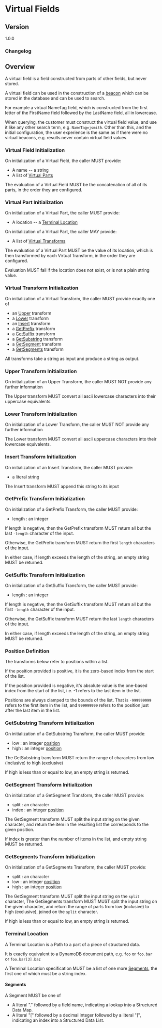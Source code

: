 [//]: # "Copyright Amazon.com Inc. or its affiliates. All Rights Reserved."
[//]: # "SPDX-License-Identifier: CC-BY-SA-4.0"

# Virtual Fields

## Version

1.0.0

### Changelog

## Overview

A virtual field is a field constructed from parts of other fields, but never stored.

A virtual field can be used in the construction of a [beacon](beacons.md)
which can be stored in the database and can be used to search.

For example a virtual NameTag field, which is constructed from the first letter of the FirstName
field followed by the LastName field, all in lowercase.

When querying, the customer must construct the virtual field value, and use it like
any other search term, e.g. `NameTag=jsmith`. Other than this, and the initial configuration,
the user experience is the same as if there were no virtual beacons, e.g. results never
contain virtual field values.

### Virtual Field Initialization

On initialization of a Virtual Field, the caller MUST provide:

 * A name -- a string
 * A list of [Virtual Parts](#virtual-part-initialization)

The evaluation of a Virtual Field MUST be the concatenation of all of its parts,
in the order they are configured.

### Virtual Part Initialization

On initialization of a Virtual Part, the caller MUST provide:

 * A location -- a [Terminal Location](#terminal-location)

 On initialization of a Virtual Part, the caller MAY provide:

 * A list of [Virtual Transforms](#virtual-transform-initialization)

The evaluation of a Virtual Part MUST be the value of its location,
which is then transformed by each Virtual Transform,
in the order they are configured.

Evaluation MUST fail if the location does not exist,
or is not a plain string value.

 ### Virtual Transform Initialization

On initialization of a Virtual Transform, the caller MUST provide exactly one of

 * an [Upper](#upper-transform-initialization) transform
 * a [Lower](#lower-transform-initialization) transform
 * an [Insert](#insert-transform-initialization) transform
 * a [GetPrefix](#getprefix-transform-initialization) transform
 * a [GetSuffix](#getsuffix-transform-initialization) transform
 * a [GetSubstring](#getsubstring-transform-initialization) transform
 * a [GetSegment](#getsegment-transform-initialization) transform
 * a [GetSegments](#getsegments-transform-initialization) transform

All transforms take a string as input and produce a string as output.

### Upper Transform Initialization

On initialization of an Upper Transform, the caller MUST NOT provide any further information

The Upper transform MUST convert all ascii lowercase characters into their uppercase equivalents. 

### Lower Transform Initialization

On initialization of a Lower Transform, the caller MUST NOT provide any further information

The Lower transform MUST convert all ascii uppercase characters into their lowercase equivalents. 

### Insert Transform Initialization

On initialization of an Insert Transform, the caller MUST provide:

* a literal string

The Insert transform MUST append this string to its input

### GetPrefix Transform Initialization

On initialization of a GetPrefix Transform, the caller MUST provide:

 * length : an integer

If length is negative, then the GetPrefix transform MUST return
all but the last `-length` character of the input.

Otherwise, the GetPrefix transform MUST return the first `length` characters of the input.

In either case, if length exceeds the length of the string, an empty string MUST be returned.

### GetSuffix Transform Initialization

On initialization of a GetSuffix Transform, the caller MUST provide:

 * length : an integer

If length is negative, then the GetSuffix transform MUST return
all but the first `-length` character of the input.

Otherwise, the GetSuffix transform MUST return the last `length` characters of the input.

In either case, if length exceeds the length of the string, an empty string MUST be returned.

### Position Definition

The transforms below refer to positions within a list.

If the position provided is positive, it is the zero-based index from the start of the list.

If the position provided is negative, it's absolute value is the
one-based index from the start of the list, i.e. -1 refers to the last item in the list.

Positions are always clamped to the bounds of the list. That is `-999999999` refers to the first item in the list, and `999999999` refers to the position just after the last item in the list.

### GetSubstring Transform Initialization

On initialization of a GetSubstring Transform, the caller MUST provide:

 * low : an integer [position](#position-definition)
 * high : an integer [position](#position-definition)

The GetSubstring transform MUST return the range of characters
from low (inclusive) to high (exclusive)

If high is less than or equal to low, an empty string is returned.

### GetSegment Transform Initialization

On initialization of a GetSegment Transform, the caller MUST provide:

 * split : an character
 * index : an integer [position](#position-definition)

The GetSegment transform MUST split the input string on the given character,
and return the item in the resulting list the corresponds to the given position.

If index is greater than the number of items in the list, and empty string MUST be returned.

### GetSegments Transform Initialization

On initialization of a GetSegments Transform, the caller MUST provide:

 * split : an character
 * low : an integer [position](#position-definition)
 * high : an integer [position](#position-definition)

The GetSegment transform MUST split the input string on the `split` character,
The GetSegments transform MUST MUST split the input string on the given character,
and return the range of parts from low (inclusive) to high (exclusive),
joined on the `split` character.

If high is less than or equal to low, an empty string is returned.

### Terminal Location

A Terminal Location is a Path to a part of a piece of structured data.

It is exactly equivalent to a DynamoDB document path, e.g. `foo` or `foo.bar` or `foo.bar[3].baz`

A Terminal Location specification MUST be a list of one more [Segments](#segments),
the first one of which must be a string index.

#### Segments

A Segment MUST be one of

 - A literal "." followed by a field name, indicating a lookup into a Structured Data Map.
 - A literal "[" followed by a decimal integer followed by a literal "]",
indicating an index into a  Structured Data List.
